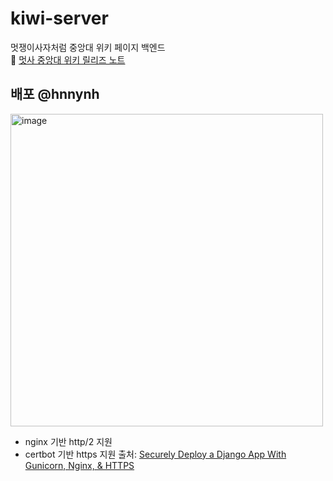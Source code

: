 # kiwi-server
멋쟁이사자처럼 중앙대 위키 페이지 백엔드<br/>
📝 [멋사 중앙대 위키 릴리즈 노트](https://wiki.cau-likelion.org/viewer?title=%EB%A9%8B%EC%82%AC%20%EC%A4%91%EC%95%99%EB%8C%80%20%EC%9C%84%ED%82%A4%20%EB%A6%B4%EB%A6%AC%EC%A6%88%20%EB%85%B8%ED%8A%B8)

## 배포 @hnnynh
<img width="500" alt="image" src="https://github.com/cau-likelion-org/kiwi-server/assets/83288181/4ece0011-56d2-4413-910c-1e5dfc47b6be"><br/>
- nginx 기반 http/2 지원
- certbot 기반 https 지원
출처: [Securely Deploy a Django App With Gunicorn, Nginx, & HTTPS](https://realpython.com/django-nginx-gunicorn/)
